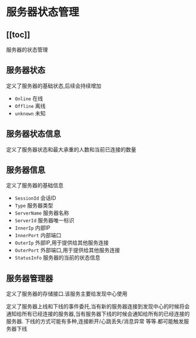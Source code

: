 # 服务器状态管理

[[toc]]
---

服务器的状态管理

## 服务器状态

定义了服务器的基础状态,后续会持续增加

- `Online` 在线
- `Offline` 离线
- `unknown` 未知

## 服务器状态信息

定义了服务器状态和最大承重的人数和当前已连接的数量

## 服务器信息

定义了服务器的基础信息

- `SessionId` 会话ID
- `Type` 服务器类型
- `ServerName` 服务器名称
- `ServerId` 服务器唯一标识
- `InnerIp` 内部IP
- `InnerPort` 内部端口
- `OuterIp` 外部IP,用于提供给其他服务连接
- `OuterPort` 外部端口,用于提供给其他服务连接
- `StatusInfo` 服务器的当前的状态信息

## 服务器管理器

定义了服务器的存储接口.该服务主要给发现中心使用

定义了服务器上线和下线的事件委托,当有新的服务器连接到发现中心的时候将会通知给所有已经连接的服务器,当有服务器下线的时候会通知给所有的已经连接的服务器.
下线的方式可能有多种,连接断开/心跳丢失/消息异常 等等.都可能触发服务器下线
